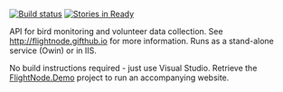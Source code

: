 [![Build status](https://ci.appveyor.com/api/projects/status/svkel6dqm53f9ihk?svg=true)](https://ci.appveyor.com/project/stephenfuqua/flightnode-api)  [![Stories in Ready](https://badge.waffle.io/FlightNode/FlightNode.Api.svg?label=ready&title=Ready)](http://waffle.io/FlightNode/FlightNode.Api) 

API for bird monitoring and volunteer data collection. See http://flightnode.gifthub.io for more information. Runs as a stand-alone service (Owin) or in IIS.

No build instructions required - just use Visual Studio. Retrieve the [FlightNode.Demo](https://github.com/FlightNode/FlightNode.Demo) project to run an accompanying website.